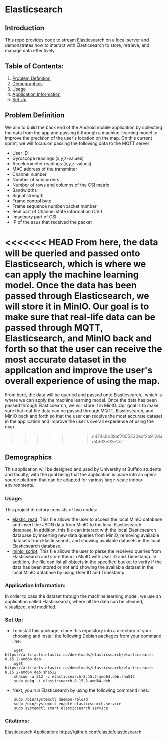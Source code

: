 # Elasticsearch

## Introduction
This repo provides code to stream Elasticsearch on a local server and demonstrates how to interact with Elasticsearch to store, retrieve, and manage data effectively.

## Table of Contents:
1. [Problem Definition](#problem-definition)
2. [Demographics](#demographics)
3. [Usage](#usage)
4. [Application Information](#application-information)
5. [Set Up](#set-up)

## Problem Definition
We aim to build the back end of the Android mobile application by collecting the data from the app and passing it through a machine-learning model to improve the precision of the user's location on the map. On this current sprint, we will focus on passing the following data to the MQTT server:
- User ID 
- Gyroscope readings (x,y,z-values)
- Accelerometer readings (x,y,z-values)
- MAC address of the transmitter
- Channel number
- Number of subcarriers
- Number of rows and columns of the CSI matrix
- Bandwidths
- Signal strength
- Frame control byte
- Frame sequence number/packet number
- Real part of Channel state information (CSI)
- Imaginary part of CSI
- IP of the asus that received the packet

<<<<<<< HEAD
From here, the data will be queried and passed onto Elasticsearch, which is where we can apply the machine learning model. Once the data has been passed through Elasticsearch, we will store it in MinIO. Our goal is to make sure that real-life data can be passed through MQTT, Elasticsearch, and MinIO back and forth so that the user can receive the most accurate dataset in the application and improve the user's overall experience of using the map.
=======
From here, the data will be queried and passed onto Elasticsearch,, which is where we can apply the machine learning model. Once the data has been passed through Elasticsearch, we will store it in MinIO. Our goal is to make sure that real-life data can be passed through MQTT, Elasticsearch, and MinIO back and forth so that the user can receive the most accurate dataset in the application and improve the user's overall experience of using the map.
>>>>>>> c474cbb39af7055230ecf2a912dad4d93e93e2cf

## Demographics
This application will be designed and used by University at Buffalo students and faculty, with the goal being that the application is made into an open-source platform that can be adapted for various large-scale indoor environments. 

### Usage:
This project directory consists of two nodes:

- [elastic_read](./src/elastic_read.py): This file allows the user to access the local MinIO database and insert the JSON data from MinIO to the local Elasticsearch database. In addition, this file can interact with the local Elasticsearch database by inserting new data queries from MinIO, removing available datasets from Elasticsearch, and showing available datasets in the local Elasticsearch database.
- [minio_script](./src/minio_script.py): This file allows the user to parse the received queries from Elasticsearch and store them in MinIO with User ID and Timestamp. In addition, the file can list all objects in the specified bucket to verify if the data has been stored or not and showing the available dataset in the local MinIO database by using User ID and Timestamp.

### Application Information:
In order to pass the dataset through the machine learning model, we use an application called Elasticsearch, where all the data can be cleaned, visualized, and modified.

### Set Up:
- To install this package, clone this repository into a directory of your choosing and install the following Debian packages from your command line:
```
    wget https://artifacts.elastic.co/downloads/elasticsearch/elasticsearch-8.15.2-amd64.deb
    wget https://artifacts.elastic.co/downloads/elasticsearch/elasticsearch-8.15.2-amd64.deb.sha512
    shasum -a 512 -c elasticsearch-8.15.2-amd64.deb.sha512 
    sudo dpkg -i elasticsearch-8.15.2-amd64.deb
```


- Next, you run Elasticsearch by using the following command lines:
```
    sudo /bin/systemctl daemon-reload
    sudo /bin/systemctl enable elasticsearch.service
    sudo systemctl start elasticsearch.service
```

### Citations:
Elasticsearch Application: https://github.com/elastic/elasticsearch
